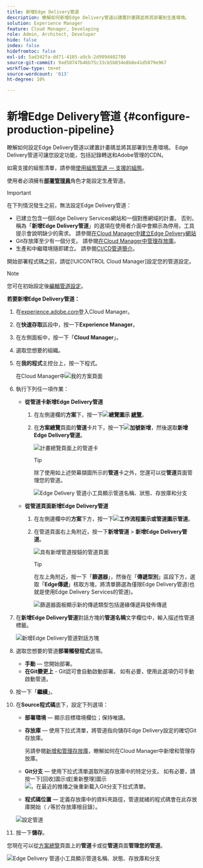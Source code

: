 ```yaml
---
title: 新增Edge Delivery管道
description: 瞭解如何新增Edge Delivery管道以建置計畫碼並將其部署到生產環境。
solution: Experience Manager
feature: Cloud Manager, Developing
role: Admin, Architect, Developer
hide: false
index: false
hidefromtoc: false
exl-id: 5ad342fa-dd71-4105-a9cb-2d999d402780
source-git-commit: 9ad50747b46b75c33cb5b034e8b8e41d5079e967
workflow-type: tm+mt
source-wordcount: '613'
ht-degree: 10%

---
```


# 新增Edge Delivery管道 {#configure-production-pipeline}

<!--badge: label="Beta" type="Positive" url="/help/implementing/cloud-manager/release-notes/current.md#gitlab-bitbucket" -->

瞭解如何設定Edge Delivery管道以建置計畫碼並將其部署到生產環境。 Edge Delivery管道可讓您設定功能，包括記錄轉送和Adobe管理的CDN。

如需支援的組態清單，請參閱[使用組態管道 — 支援的組態](/help/operations/config-pipeline.md#configurations)。

使用者必須擁有&#x200B;**[部署管理員](/help/onboarding/cloud-manager-introduction.md#role-based-permissions)**&#x200B;角色才能設定生產管道。

>[!IMPORTANT]
>
>在下列情況發生之前，無法設定Edge Delivery管道：
>
>* 已建立包含一個Edge Delivery Services網站和一個對應網域的計畫。 否則，稱為「**新增Edge Delivery管道**」的選項在使用者介面中會顯示為停用，工具提示會說明缺少的需求。 請參閱[在Cloud Manager中建立Edge Delivery網站](/help/implementing/cloud-manager/edge-delivery/create-edge-delivery-site.md)
>* Git存放庫至少有一個分支。 請參閱[在Cloud Manager中管理存放庫](/help/implementing/cloud-manager/managing-code/managing-repositories.md)。
>* 生產和中繼環境隨即建立。 請參閱[&#x200B; CI/CD管道簡介](/help/implementing/cloud-manager/configuring-pipelines/introduction-ci-cd-pipelines.md)。

<!-- CMGR‑69680 -->

開始部署程式碼之前，請從[!UICONTROL Cloud Manager]設定您的管道設定。

>[!NOTE]
>
>您可在初始設定後[編輯管道設定](managing-pipelines.md)。

**若要新增Edge Delivery管道：**

1. 在[experience.adobe.com](https://experience.adobe.com)登入Cloud Manager。
1. 在&#x200B;**快速存取**&#x200B;區段中，按一下&#x200B;**Experience Manager**。
1. 在左側面板中，按一下「**Cloud Manager**」。
1. 選取您想要的組織。
1. 在&#x200B;**我的程式**&#x200B;主控台上，按一下程式。

   在Cloud Manager中![我的方案頁面](/help/implementing/cloud-manager/configuring-pipelines/assets/my-programs.png)

1. 執行下列任一項作業：

   * **從管道卡新增Edge Delivery管道**

      1. 在左側邊欄的&#x200B;**方案**&#x200B;下，按一下&#x200B;**![總覽圖示](/help/implementing/cloud-manager/configuring-pipelines/assets/overview.svg) [總覽](/help/implementing/cloud-manager/navigation.md#my-programs)**。
      1. 在&#x200B;**方案總覽**&#x200B;頁面的&#x200B;**管道**&#x200B;卡片下，按一下&#x200B;**![加號](https://spectrum.adobe.com/static/icons/workflow_18/Smock_Add_18_N.svg)新增**，然後選取&#x200B;**新增Edge Delivery管道**。

         ![計畫總覽頁面上的管道卡](/help/implementing/cloud-manager/configuring-pipelines/assets/pipelinescard-add-ed-pipeline.png)

         >[!TIP]
         >
         >除了使用如上述熒幕擷圖所示的&#x200B;**管道**&#x200B;卡之外，您還可以從&#x200B;**管道**&#x200B;頁面管理您的管道。
         >
         >![Edge Delivery 管道小工具顯示管道名稱、狀態、存放庫和分支](/help/implementing/cloud-manager/release-notes/assets/edge-delivery-pipeline-widget.png)

   * **從管道頁面新增Edge Delivery管道**

      1. 在左側邊欄中的&#x200B;**方案**&#x200B;下方，按一下&#x200B;**![工作流程圖示或管道圖示](https://spectrum.adobe.com/static/icons/workflow_18/Smock_Workflow_18_N.svg)管道**。
      1. 在管道頁面右上角附近，按一下&#x200B;**新增管道** > **新增Edge Delivery管道**。

         ![具有新增管道按鈕的管道頁面](/help/implementing/cloud-manager/configuring-pipelines/assets/pipelinespage-add-ed-pipeline.png)

         >[!TIP]
         >
         >在左上角附近，按一下「**篩選器**」，然後在「**傳遞型別**」區段下方，選取「**Edge傳遞**」核取方塊，將清單篩選為僅限Edge Delivery管道(也就是使用Edge Delivery Services的管道)。<!-- (CMGR-69682) -->
         >
         >![篩選器面板顯示新的傳遞類型包括邊緣傳遞與發佈傳遞](/help/implementing/cloud-manager/release-notes/assets/filter-delivery-type.png)

1. 在&#x200B;**新增Edge Delivery管道**&#x200B;對話方塊的&#x200B;**管道名稱**&#x200B;文字欄位中，輸入描述性管道標籤。

   ![新增Edge Delivery管道對話方塊](/help/implementing/cloud-manager/configuring-pipelines/assets/add-edge-delivery-pipeline-configuration.png)

1. 選取您想要的管道&#x200B;**部署觸發程式**&#x200B;選項。

   * **手動** — 您開始部署。
   * **在Git變更上** - Git認可會自動啟動部署。 如有必要，使用此選項仍可手動啟動管道。

1. 按一下「**繼續**」。

1. 在&#x200B;**Source程式碼**&#x200B;底下，設定下列選項：

   * **部署環境** — 顯示目標環境欄位；保持唯讀。

   * **存放庫** — 使用下拉式清單，將管道指向儲存Edge Delivery設定的確切Git存放庫。

     另請參閱[新增和管理存放庫](/help/implementing/cloud-manager/managing-code/managing-repositories.md)，瞭解如何在Cloud Manager中新增和管理存放庫。

   * **Git分支** — 使用下拉式清單選取所選存放庫中的特定分支。 如有必要，請按一下[回收]圖示或[重新整理]圖示![，在最近的推播之後重新載入Git分支下拉式清單。](https://spectrum.adobe.com/static/icons/workflow_18/Smock_Refresh_18_N.svg)
   * **程式碼位置** — 定義存放庫中的資料夾路徑，管道就緒的程式碼會在此存放庫開始（ `/`等於存放庫根目錄）。

   ![設定管道](/help/implementing/cloud-manager/configuring-pipelines/assets/add-edge-delivery-pipeline-sourcecode.png)

1. 按一下&#x200B;**儲存**。

您現在可以從[方案總覽](managing-pipelines.md)頁面上的&#x200B;**管道**&#x200B;卡或從&#x200B;**管道**&#x200B;頁面&#x200B;**管理您的管道**。


![Edge Delivery 管道小工具顯示管道名稱、狀態、存放庫和分支](/help/implementing/cloud-manager/release-notes/assets/edge-delivery-pipeline-widget.png)



